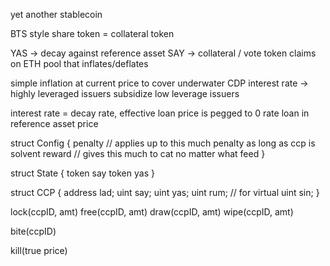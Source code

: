 yet another stablecoin

BTS style share token = collateral token

YAS -> decay against reference asset
SAY -> collateral / vote token
claims on ETH pool that inflates/deflates

simple inflation at current price to cover underwater CDP
interest rate -> highly leveraged issuers subsidize low leverage issuers

interest rate = decay rate, effective loan price is pegged to 0 rate loan in reference asset price

struct Config {
    penalty // applies up to this much penalty as long as ccp is solvent
    reward // gives this much to cat no matter what
    feed 
}

struct State {
    token say
    token yas
}

struct CCP {
    address lad;
    uint say;
    uint yas;
    uint rum; // for virtual  uint sin;
}

lock(ccpID, amt)
free(ccpID, amt)
draw(ccpID, amt)
wipe(ccpID, amt)

bite(ccpID)

kill(true price)
